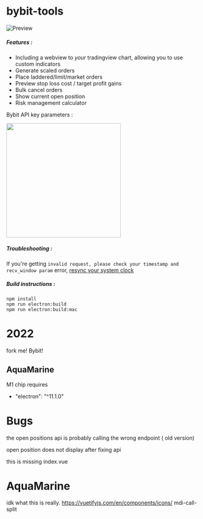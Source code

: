 # bybit-tools

![Preview](./screenshots/main_screen.png)

##### Features :

 - Including a webview to *your* tradingview chart, allowing you to use custom indicators
 - Generate scaled orders
 - Place laddered/limit/market orders
 - Preview stop loss cost / target profit gains
 - Bulk cancel orders
 - Show current open position
 - Risk management calculator

Bybit API key parameters : 

<img src="screenshots/bybit_key_parameters.png" width="300">

##### Troubleshooting :
If you're getting `invalid request, please check your timestamp and recv_window param` error, [resync your system clock](https://www.google.com/search?q=sync+system+clock&oq=sync+system+clock)

##### Build instructions :
```
npm install
npm run electron:build
npm run electron:build:mac
```

# 2022 
fork me! Bybit!
## AquaMarine 
M1 chip requires  
- "electron": "^11.1.0"

# Bugs
the open positions api is probably calling the wrong endpoint ( old version)

open position does not display after fixing api  
<open-position v-if="$bybitApi.openPosition && $ui.showOpenPosition"></open-position>

this is missing 
index.vue
<script src="./OpenPosition.js"></script>


# AquaMarine 
idk what this is really. 
https://vuetifyjs.com/en/components/icons/ 
<v-icon large color="blue-grey darken-2">
              mdi-call-split
            </v-icon>



